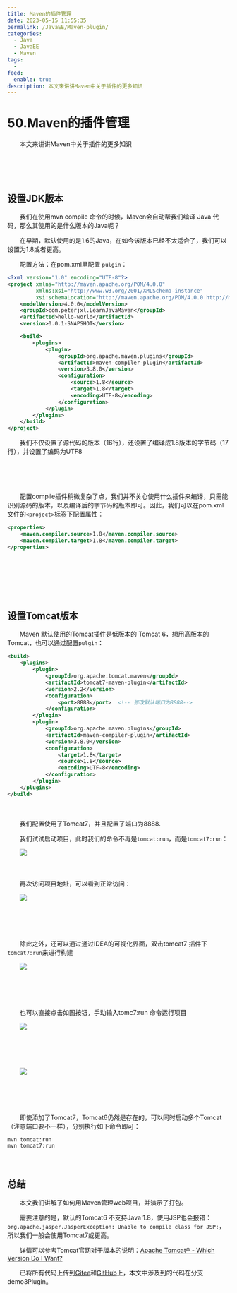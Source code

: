 ```yaml
---
title: Maven的插件管理
date: 2023-05-15 11:55:35
permalink: /JavaEE/Maven-plugin/
categories:
  - Java
  - JavaEE
  - Maven
tags:
  - 
feed:
  enable: true
description: 本文来讲讲Maven中关于插件的更多知识
---
```

# 50.Maven的插件管理

　　本文来讲讲Maven中关于插件的更多知识
<!-- more -->
　　‍

　　‍

## 设置JDK版本

　　我们在使用mvn compile 命令的时候，Maven会自动帮我们编译 Java 代码，那么其使用的是什么版本的Java呢？

　　在早期，默认使用的是1.6的Java，在如今该版本已经不太适合了，我们可以设置为1.8或者更高。

　　配置方法：在pom.xml里配置 `pulgin`​：

```xml
<?xml version="1.0" encoding="UTF-8"?>
<project xmlns="http://maven.apache.org/POM/4.0.0" 
         xmlns:xsi="http://www.w3.org/2001/XMLSchema-instance"
         xsi:schemaLocation="http://maven.apache.org/POM/4.0.0 http://maven.apache.org/xsd/maven-4.0.0.xsd">
    <modelVersion>4.0.0</modelVersion>
    <groupId>com.peterjxl.LearnJavaMaven</groupId>
    <artifactId>hello-world</artifactId>
    <version>0.0.1-SNAPSHOT</version>

    <build>
        <plugins>
            <plugin>
                <groupId>org.apache.maven.plugins</groupId>
                <artifactId>maven-compiler-plugin</artifactId>
                <version>3.8.0</version>
                <configuration>
                    <source>1.8</source>
                    <target>1.8</target>
                    <encoding>UTF-8</encoding>
                </configuration>
            </plugin>
        </plugins>
    </build>
</project>
```

　　我们不仅设置了源代码的版本（16行），还设置了编译成1.8版本的字节码（17行），并设置了编码为UTF8

　　‍

　　‍

　　配置compile插件稍微复杂了点，我们并不关心使用什么插件来编译，只需能识别源码的版本，以及编译后的字节码的版本即可。因此，我们可以在pom.xml文件的`<project>`​标签下配置属性：

```xml
<properties>
	<maven.compiler.source>1.8</maven.compiler.source>
	<maven.compiler.target>1.8</maven.compiler.target>
</properties>
```

　　‍

　　‍

　　‍

## 设置Tomcat版本

　　Maven 默认使用的Tomcat插件是低版本的 Tomcat 6，想用高版本的Tomcat，也可以通过配置`pulgin`​：

```xml
<build>
    <plugins>
        <plugin>
            <groupId>org.apache.tomcat.maven</groupId>
            <artifactId>tomcat7-maven-plugin</artifactId>
            <version>2.2</version>
            <configuration>
                <port>8888</port>  <!-- 修改默认端口为8888-->
            </configuration>
        </plugin>
        <plugin>
            <groupId>org.apache.maven.plugins</groupId>
            <artifactId>maven-compiler-plugin</artifactId>
            <version>3.8.0</version>
            <configuration>
                <target>1.8</target>
                <source>1.8</source>
                <encoding>UTF-8</encoding>
            </configuration>
        </plugin>
    </plugins>
</build>
```

　　‍

　　我们配置使用了Tomcat7，并且配置了端口为8888.

　　我们试试启动项目，此时我们的命令不再是`tomcat:run`​，而是`tomcat7:run`​：

　　​![](https://image.peterjxl.com/blog/image-20230416092917-plj24aa.png)​

　　‍

　　再次访问项目地址，可以看到正常访问：

　　​![](https://image.peterjxl.com/blog/image-20230416092930-5g5m0jw.png)​

　　‍

　　‍

　　除此之外，还可以通过通过IDEA的可视化界面，双击tomcat7 插件下`tomcat7:run`​来进行构建

　　​![](https://image.peterjxl.com/blog/image-20230416093122-sq182lw.png)​

　　‍

　　‍

　　也可以直接点击如图按钮，手动输入tomc7:run 命令运行项目

　　​​![](https://image.peterjxl.com/blog/image-20230416093228-bjk1fcr.png)​​

　　‍

　　‍

　　​​![](https://image.peterjxl.com/blog/image-20230416093253-ijkd7d1.png)​​

　　‍

　　‍

　　即使添加了Tomcat7，Tomcat6仍然是存在的，可以同时启动多个Tomcat（注意端口要不一样），分别执行如下命令即可：

```
mvn tomcat:run
mvn tomcat7:run
```

　　‍

## 总结

　　本文我们讲解了如何用Maven管理web项目，并演示了打包。

　　需要注意的是，默认的Tomcat6 不支持Java 1.8，使用JSP也会报错：`org.apache.jasper.JasperException: Unable to compile class for JSP:`​，所以我们一般会使用Tomcat7或更高。

　　详情可以参考Tomcat官网对于版本的说明：[Apache Tomcat® - Which Version Do I Want?](https://tomcat.apache.org/whichversion.html)

　　已将所有代码上传到[Gitee](https://gitee.com/peterjxl/LearnJavaMaven)和[GitHub](https://github.com/Peter-JXL/LearnJavaMaven)上，本文中涉及到的代码在分支demo3Plugin。

　　‍
